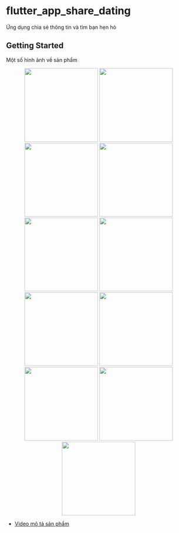 # flutter_app_share_dating

Ứng dụng chia sẻ thông tin và tìm bạn hẹn hò

## Getting Started
Một số hình ảnh về sản phẩm
<p align="center">
  <img src="https://user-images.githubusercontent.com/74011122/108400374-b5053e00-724d-11eb-9fef-c20557f9afba.png" width="200" >
  <img src="https://user-images.githubusercontent.com/74011122/108400383-b6cf0180-724d-11eb-96b4-beb27601c7ed.png" width="200" >
  <img src="https://user-images.githubusercontent.com/74011122/108400391-b8002e80-724d-11eb-9d28-c18200cde2b6.png" width="200" >
  <img src="https://user-images.githubusercontent.com/74011122/108400394-b9315b80-724d-11eb-8e2b-bc1c54c696eb.png" width="200" >
  <img src="https://user-images.githubusercontent.com/74011122/108400397-b9c9f200-724d-11eb-8156-24719ad22c6c.png" width="200" >
  <img src="https://user-images.githubusercontent.com/74011122/108400401-ba628880-724d-11eb-86cd-581932483a59.png" width="200" >
  <img src="https://user-images.githubusercontent.com/74011122/108400404-bafb1f00-724d-11eb-9d15-91d81aad21ff.png" width="200" >
  <img src="https://user-images.githubusercontent.com/74011122/108400408-bb93b580-724d-11eb-8d8b-5d8931fd8e11.png" width="200" >
  <img src="https://user-images.githubusercontent.com/74011122/108400409-bb93b580-724d-11eb-82be-d2c8ddc20c2a.png" width="200" >
  <img src="https://user-images.githubusercontent.com/74011122/108400411-bc2c4c00-724d-11eb-8325-a0810d5ddfc7.png" width="200" >
  <img src="https://user-images.githubusercontent.com/74011122/108400415-bcc4e280-724d-11eb-8a18-7afbbf12b19a.png" width="200" >
</p>


- [Video mô tả sản phẩm](https://youtu.be/y1nUnMa_U8c)

